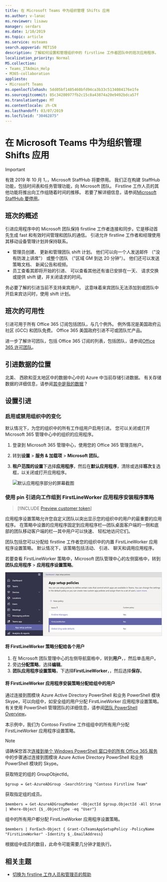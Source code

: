 ```yaml
---
title: 在 Microsoft Teams 中为组织管理 Shifts 应用
ms.author: v-lanac
ms.reviewer: lisawu
manager: serdars
ms.date: 1/10/2019
ms.topic: article
ms.service: msteams
search.appverid: MET150
description: 了解如何设置和管理组织中的 firstline 工作者团队中的班次应用程序。
localization_priority: Normal
MS.collection:
- Teams_ITAdmin_Help
- M365-collaboration
appliesto:
- Microsoft Teams
ms.openlocfilehash: 5dd05bf1485460bfd94ca3b33c5134084176e1fe
ms.sourcegitcommit: 85c34280977fb2c15c8a43874a20e9492bdca57f
ms.translationtype: MT
ms.contentlocale: zh-CN
ms.lasthandoff: 03/07/2019
ms.locfileid: "30462875"
---
```

# <a name="manage-the-shifts-app-for-your-organization-in-microsoft-teams"></a>在 Microsoft Teams 中为组织管理 Shifts 应用

> [!IMPORTANT]
> 有效 2019 年 10 月 1，，Microsoft StaffHub 将要停用。 我们正在构建 StaffHub 功能，包括时间表和任务管理功能，向 Microsoft 团队。 Firstline 工作人员的其他功能将推出向工作组随着时间的推移。 若要了解详细信息，请参阅[Microsoft StaffHub 要停用](https://support.office.com/article/microsoft-staffhub-to-be-retired-30ca17f3-5502-4bc9-bb0a-bed04bb362f0)。  

## <a name="overview-of-shifts"></a>班次的概述
引进应用程序中的 Microsoft 团队保持 firstline 工作者连接和同步。它是移动首先生成 fast 和有效时间管理和团队的通信。 引进允许 firstline 工作者和经理使用其移动设备管理计划并保持联系。 

- 管理员创建、 更新和管理团队 shift 计划。 他们可以向一个人发送邮件 （"没有防泼上讲席"） 或整个团队 （"区域 GM 到达 20 分钟"）。 他们还可以发送策略文档、 新闻公告和视频。 
- 员工查看其即将开始的引进、 可以查看其他还有谁已安排在一天、 请求交换或提供 shift 键，并关闭请求的时间。 

务必要了解的引进当前不支持来宾用户。 这意味着来宾团队无法添加到或团队中开启来宾访问时，使用 shift 计划。 

## <a name="availability-of-shifts"></a>班次的可用性

引进可用于所有 Office 365 订阅包括团队，与几个例外。 例外情况是美国政府云社区 (GCC) 和团队免费。 Office 365 美国政府引进不可或团队忙产品。

进一步了解许可团队，包括 Office 365 订阅的列表，包括团队，请参阅[Office 365 许可团队](Office-365-licensing.md)。

## <a name="location-of-shifts-data"></a>引进数据的位置

北美、 西欧和亚太地区中的数据中心中的 Azure 中当前存储引进数据。 有关存储数据的详细信息，请参阅[其中是我的数据](http://o365datacentermap.azurewebsites.net/)？

## <a name="set-up-shifts"></a>设置引进

### <a name="enable-or-disable-shifts-in-your-organization"></a>启用或禁用组织中的变化

默认情况下，为您的组织中的所有工作组用户启用引进。 您可以关闭或打开 Microsoft 365 管理中心中的组织的应用程序。

1. 登录到 Microsoft 365 管理中心，使用您的 Office 365 管理员帐户。
2. 转到**设置** > **服务 & 加载项** > **Microsoft 团队**。 
3. **租户范围的设置**下选择**应用程序**，然后在**默认应用程序**，清除或选择**班次**复选框，以关闭或打开应用程序。 

    ![默认应用程序部分的屏幕截图](media/firstline-worker-enable-disable-shifts.png "Microsoft 365 管理中心内，显示的应用程序，包括引进应用程序列表中的默认应用程序部分的屏幕截图")

### <a name="use-the-firstlineworker-app-setup-policy-to-pin-shifts-to-teams"></a>使用 pin 引进向工作组到 FirstLineWorker 应用程序安装程序策略

> [!INCLUDE [Preview customer token](includes/preview-feature.md)]

应用程序设置策略允许您自定义团队以突出显示您的组织中的用户的最重要的应用程序。 在策略中设置的应用程序固定到应用程序栏&mdash;团队桌面客户端的一侧和底部的团队移动客户端的栏&mdash;其中用户可以快速、 轻松地访问它们。 
 
团队包括您可以分配给 firstline 工作者您的组织中的内置 FirstLineWorker 应用程序设置策略。 默认情况下，该策略包括活动、 引进、 聊天和调用应用程序。 

若要查看 FirstLineWorker 策略中，Microsoft 团队管理中心的左侧窗格中，转到**团队应用程序** > **应用程序设置策略**。

![Microsoft 团队管理中心中的 FirstLineWorker 应用程序设置策略的屏幕截图](media/firstline-worker-app-setup-policy.png "Microsoft 团队管理中心中的 FirstLineWorker 应用程序设置策略的屏幕截图")

#### <a name="assign-the-firstlineworker-policy-to-individual-users"></a>将 FirstLineWorker 策略分配给各个用户

1. 在 Microsoft 团队管理中心的左侧导航窗格中，转到**用户**，，然后单击用户。
2. 旁边**分配策略**，选择**编辑**。
3. **团队应用程序设置策略**，下选择**FirstLineWorker**，，然后选择**保存**。

#### <a name="assign-the-firstlineworker-app-setup-policy-to-users-in-a-group"></a>将 FirstLineWorker 应用程序安装策略分配给组中的用户

通过连接到图模块 Azure Active Directory PowerShell 和业务 PowerShell 模块 Skype，可以向组中，如安全组的用户分配 FirstLineWorker 应用程序设置策略。 有关使用 PowerShell 管理团队的详细信息，请参阅[团队 PowerShell Overview](teams-powershell-overview.md)。

本示例中，我们为 Contoso Firstline 工作组组中的所有用户分配 FirstLineWorker 应用程序设置策略。

> [!NOTE]
> 请确保您首次[连接到单个 Windows PowerShell 窗口中的所有 Office 365 服务](https://docs.microsoft.com/office365/enterprise/powershell/connect-to-all-office-365-services-in-a-single-windows-powershell-window)中的步骤通过连接到图模块 Azure Active Directory PowerShell 和业务 PowerShell 模块的 Skype。

获取特定的组的 GroupObjectId。
```
$group = Get-AzureADGroup -SearchString "Contoso Firstline Team"
```
获取指定组的成员。
```
$members = Get-AzureADGroupMember -ObjectId $group.ObjectId -All $true | Where-Object {$_.ObjectType -eq "User"}
```
组中的所有用户都分配 FirstLineWorker 应用程序设置策略。
```
$members | ForEach-Object { Grant-CsTeamsAppSetupPolicy -PolicyName "FirstLineWorker" -Identity $_.EmailAddress}
``` 
根据组中成员的数目，此命令可能需要几分钟才能执行。

## <a name="related-topics"></a>相关主题
- [切换为 firstline 工作人员和管理员的帮助](https://support.office.com/article/apps-and-services-cc1fba57-9900-4634-8306-2360a40c665b)